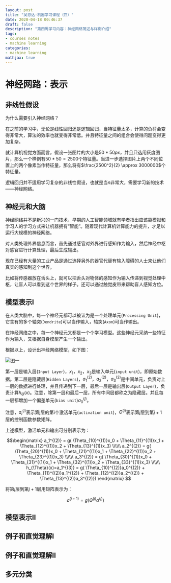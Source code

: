 ```yaml
---
layout: post
title: "吴恩达·机器学习课程（四）"
date: 2020-04-18 00:46:37
draft: false
description: "第四周学习内容：神经网络简述与样例介绍"
tags: 
- courses notes
- machine learning
categories: 
- machine learning
mathjax: true
---
```


# 神经网路：表示

## 非线性假设

为什么需要引入神经网络？

在之前的学习中，无论是线性回归还是逻辑回归，当特征量太多，计算的负荷会变得非常大，算法的效率也就变得非常低。并且特征量之间的组合会使得问题变得更加复杂。

就计算机视觉方面而言，假设一张图片的大小是$50 * 50px$，并且只选用灰度图片，那么一个样例有$50 * 50=2500$个特征量。当进一步选择图片上两个不同位置上的两个像素当作特征量，那么将有$\frac{2500^2}{2} \approx 3000000$个特征量。

逻辑回归并不适用学习复杂的非线性假设，也就是当$n$非常大，需要学习新的技术——神经网络。

## 神经元和大脑

神经网络并不是新兴的一门技术，早期的人工智能领域就有学者指出应该靠模拟和学习人的学习方式来让机器拥有“智能”。随着现代计算机计算能力的提升，才足以运行大规模的神经网络。

对人类处理外界信息而言，首先通过感官对外界进行感知作为输入，然后神经中枢对感官进行计算处理，最后生成输出。

现在已经有大量的工业产品是通过选择另外的器官代替有输入障碍的人士来让他们真实的感知到这个世界。

比如将传感器放在舌头上，就可以把舌头对物体的感知作为输入传递到视觉处理中枢，让盲人可以看到这个世界的样子。还可以通过触觉皮带来帮助盲人感知方位。

## 模型表示I

在人类大脑中，每一个神经元都可以被认为是一个处理单元(`Processing Unit`)，它含有的多个轴突(`Dendrite`)可以当作输入，轴突(`Axon`)可当作输出。

在神经网络之中，每一个神经元又都是一个个学习模型。这些神经元采纳一些特征作为输入，又根据自身模型产生一个输出。

根据以上，设计出神经网络模型，如下图：

![图一](/images/Machine_Learning_Lecture4_1.png)

第一层是输入层(`Input Layer`)，$x_1$，$x_2$，$x_3$是输入单元(`input unit`)，即原始数据。第二层是隐藏层(`Hidden Layers`)，$a_1^{(2)}$，$a_2^{(2)}$，$a_3^{(2)}$是中间单元，负责对上一层的数据进行处理，并且传递到下一层，最后一层是输出层(`Output Layer`)，负责计算$h_{\Theta}(x)$。注意，除第一层和最后一层，所有中间层都称之为隐藏层。并且每一层都增加一个偏差单元(`bias unit`)$a_0^{(j)}$。

注意，$a_i^{(j)}$表示第j层的第i个激活单元(`activation unit`)，$\Theta^{(j)}$表示第$j$层到第$j+1$层的控制函数参数矩阵。

上述模型，激活单元和输出可分别表示为：

$$\begin{matrix}
a_1^{(2)} = g( \Theta_{10}^{(1)}x_0 + \Theta_{11}^{(1)}x_1 + \Theta_{12}^{(1)}x_2 + \Theta_{13}^{(1)}x_3) \\\\\\
a_2^{(2)} = g( \Theta_{20}^{(1)}x_0 + \Theta_{21}^{(1)}x_1 + \Theta_{22}^{(1)}x_2 + \Theta_{23}^{(1)}x_3) \\\\\\
a_3^{(2)} = g( \Theta_{30}^{(1)}x_0 + \Theta_{31}^{(1)}x_1 + \Theta_{32}^{(1)}x_2 + \Theta_{33}^{(1)}x_3) \\\\\\
h_{\Theta}(x)=a_1^{(3)} = g( \Theta_{10}^{(2)}a_0^{(2)} + \Theta_{11}^{(2)}a_1^{(2)} + \Theta_{12}^{(2)}a_2^{(2)} + \Theta_{13}^{(2)}a_3^{(2)})
\end{matrix}
$$

将第$j$层到第$j+1$层用矩阵表示为：

$$
a^{(j+1)} = g(\Theta^{(j)} a^{(j)})
$$

## 模型表示II

## 例子和直觉理解I

## 例子和直觉理解II

## 多元分类
